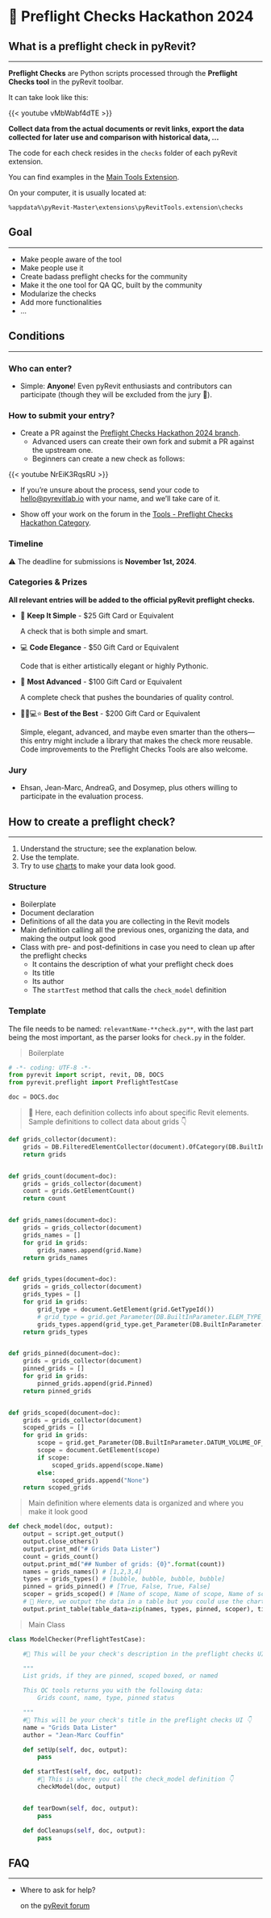 # 🎉 Preflight Checks Hackathon 2024

## What is a preflight check in pyRevit?
___

**Preflight Checks** are Python scripts processed through the **Preflight Checks tool** in the pyRevit toolbar.

It can take look like this:

{{< youtube vMbWabf4dTE >}}

**Collect data from the actual documents or revit links, export the data collected for later use and comparison with historical data, ...**

The code for each check resides in the `checks` folder of each pyRevit extension.

You can find examples in the [Main Tools Extension](https://github.com/pyrevitlabs/pyRevit/tree/Preflight-Checks_Hackathon_2024/extensions/pyRevitTools.extension/checks).

On your computer, it is usually located at:

`%appdata%\pyRevit-Master\extensions\pyRevitTools.extension\checks`

## Goal
___

- Make people aware of the tool
- Make people use it
- Create badass preflight checks for the community
- Make it the one tool for QA QC, built by the community
- Modularize the checks
- Add more functionalities
- ...

## Conditions
___

### Who can enter?

- Simple: **Anyone**! Even pyRevit enthusiasts and contributors can participate (though they will be excluded from the jury 🤔).

### How to submit your entry?

- Create a PR against the [Preflight Checks Hackathon 2024 branch](https://github.com/pyrevitlabs/pyRevit/tree/Preflight-Checks_Hackathon_2024).
  - Advanced users can create their own fork and submit a PR against the upstream one.
  - Beginners can create a new check as follows:

{{< youtube NrEiK3RqsRU >}}

  - If you’re unsure about the process, send your code to hello@pyrevitlab.io with your name, and we’ll take care of it.
  
- Show off your work on the forum in the [Tools - Preflight Checks Hackathon Category](https://discourse.pyrevitlabs.io/c/tools/hackathon-preflight-checks-2024/13).

### Timeline

⚠️ The deadline for submissions is **November 1st, 2024**.

### Categories & Prizes

**All relevant entries will be added to the official pyRevit preflight checks.**

- 🤩 **Keep It Simple** - $25 Gift Card or Equivalent

  A check that is both simple and smart.

- 💻 **Code Elegance** - $50 Gift Card or Equivalent

  Code that is either artistically elegant or highly Pythonic.

- 🚀 **Most Advanced** - $100 Gift Card or Equivalent

  A complete check that pushes the boundaries of quality control.

- 🧑‍🚀💻⭐ **Best of the Best** - $200 Gift Card or Equivalent

  Simple, elegant, advanced, and maybe even smarter than the others—this entry might include a library that makes the check more reusable. Code improvements to the Preflight Checks Tools are also welcome.

### Jury

- Ehsan, Jean-Marc, AndreaG, and Dosymep, plus others willing to participate in the evaluation process.

## How to create a preflight check?
___

1. Understand the structure; see the explanation below.
2. Use the template.
3. Try to use [charts](https://pyrevitlabs.notion.site/Visualizing-Data-fd778a0b67354ff581aa340619b87803#2c9df15f46874261b3f82b0602e092e2) to make your data look good.

### Structure

- Boilerplate
- Document declaration
- Definitions of all the data you are collecting in the Revit models
- Main definition calling all the previous ones, organizing the data, and making the output look good
- Class with pre- and post-definitions in case you need to clean up after the preflight checks
  - It contains the description of what your preflight check does
  - Its title
  - Its author
  - The `startTest` method that calls the `check_model` definition

### Template

The file needs to be named: `relevantName-**check.py**`, with the last part being the most important, as the parser looks for `check.py` in the folder.

> Boilerplate

```python
# -*- coding: UTF-8 -*-
from pyrevit import script, revit, DB, DOCS
from pyrevit.preflight import PreflightTestCase

doc = DOCS.doc
```

>🔦 Here, each definition collects info about specific Revit elements. Sample definitions to collect data about grids 👇
  
```python
def grids_collector(document):
    grids = DB.FilteredElementCollector(document).OfCategory(DB.BuiltInCategory.OST_Grids).WhereElementIsNotElementType()
    return grids


def grids_count(document=doc):
    grids = grids_collector(document)
    count = grids.GetElementCount()
    return count


def grids_names(document=doc):
    grids = grids_collector(document)
    grids_names = []
    for grid in grids:
        grids_names.append(grid.Name)
    return grids_names


def grids_types(document=doc):
    grids = grids_collector(document)
    grids_types = []
    for grid in grids:
        grid_type = document.GetElement(grid.GetTypeId())
        # grid_type = grid.get_Parameter(DB.BuiltInParameter.ELEM_TYPE_PARAM).AsElement()
        grids_types.append(grid_type.get_Parameter(DB.BuiltInParameter.SYMBOL_NAME_PARAM).AsString())
    return grids_types


def grids_pinned(document=doc):
    grids = grids_collector(document)
    pinned_grids = []
    for grid in grids:
        pinned_grids.append(grid.Pinned)
    return pinned_grids


def grids_scoped(document=doc):
    grids = grids_collector(document)
    scoped_grids = []
    for grid in grids:
        scope = grid.get_Parameter(DB.BuiltInParameter.DATUM_VOLUME_OF_INTEREST).AsElementId()
        scope = document.GetElement(scope)
        if scope:
            scoped_grids.append(scope.Name)
        else:
            scoped_grids.append("None")
    return scoped_grids
```

>Main definition where elements data is organized and where you make it look good
  
```python
def check_model(doc, output):
    output = script.get_output()
    output.close_others()
    output.print_md("# Grids Data Lister")
    count = grids_count()
    output.print_md("## Number of grids: {0}".format(count))
    names = grids_names() # [1,2,3,4]
    types = grids_types() # [bubble, bubble, bubble, bubble]
    pinned = grids_pinned() # [True, False, True, False]
    scoper = grids_scoped() # [Name of scope, Name of scope, Name of scope, Name of scope]
    # 🔦 Here, we output the data in a table but you could use the charts modules to get better looking dashboard like in the https://github.com/pyrevitlabs/pyRevit/blob/Preflight-Checks_Hackathon_2024/extensions/pyRevitTools.extension/checks/modelchecker_check.py
    output.print_table(table_data=zip(names, types, pinned, scoper), title="Grids", columns=["Name", "Type", "Pinned", "Scope Box"])
```

>Main Class

```python
class ModelChecker(PreflightTestCase):

    #🔦 This will be your check's description in the preflight checks UI 👇

    """
    List grids, if they are pinned, scoped boxed, or named

    This QC tools returns you with the following data:
        Grids count, name, type, pinned status

    """
    #🔦 This will be your check's title in the preflight checks UI 👇
    name = "Grids Data Lister"
    author = "Jean-Marc Couffin"

    def setUp(self, doc, output):
        pass

    def startTest(self, doc, output):
        #🔦 This is where you call the check_model definition 👇
        checkModel(doc, output)


    def tearDown(self, doc, output):
        pass

    def doCleanups(self, doc, output):
        pass
```

## FAQ
___

- Where to ask for help?

  on the [pyRevit forum](https://discourse.pyrevitlabs.io/)
  
